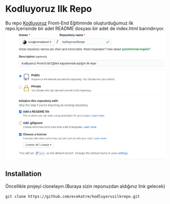 # Kodluyoruz Ilk Repo
Bu repo [Kodluyoruz](https://www.kodluyoruz.org/) Front-End Eğitiminde oluşturduğumuz ilk repo.İçerisinde bir adet README dosyası bir adet de index.html barındırıyor.
![Kodluyoruz Proje Resmim](https://raw.githubusercontent.com/Kodluyoruz/taskforce/main/git/odev1/figures/github.png)
## Installation
Öncellikle projeyi clonelayın.(Buraya sizin reponuzdan aldığınız link gelecek)

` git clone https://github.com/ecekatre/kodluyoruzilkrepo.git `